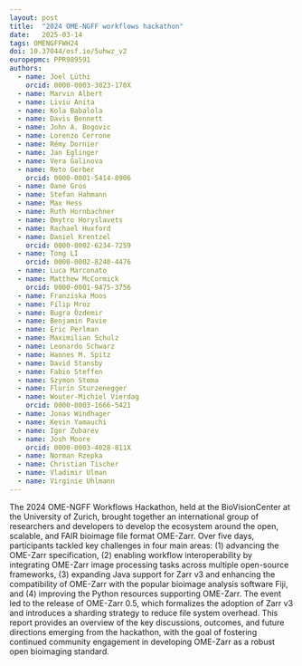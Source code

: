 ```yaml
---
layout: post
title:  "2024 OME-NGFF workflows hackathon"
date:   2025-03-14
tags: OMENGFFWH24
doi: 10.37044/osf.io/5uhwz_v2
europepmc: PPR989591
authors:
  - name: Joel Lüthi
    orcid: 0000-0003-3023-170X
  - name: Marvin Albert
  - name: Liviu Anita
  - name: Kola Babalola
  - name: Davis Bennett
  - name: John A. Bogovic
  - name: Lorenzo Cerrone
  - name: Rémy Dornier
  - name: Jan Eglinger
  - name: Vera Galinova
  - name: Reto Gerber
    orcid: 0000-0001-5414-8906
  - name: Oane Gros
  - name: Stefan Hahmann
  - name: Max Hess
  - name: Ruth Hornbachner
  - name: Dmytro Horyslavets
  - name: Rachael Huxford
  - name: Daniel Krentzel
    orcid: 0000-0002-6234-7259
  - name: Tong LI
    orcid: 0000-0002-8240-4476
  - name: Luca Marconato
  - name: Matthew McCormick
    orcid: 0000-0001-9475-3756
  - name: Franziska Moos
  - name: Filip Mroz
  - name: Bugra Özdemir
  - name: Benjamin Pavie
  - name: Eric Perlman
  - name: Maximilian Schulz
  - name: Leonardo Schwarz
  - name: Hannes M. Spitz
  - name: David Stansby
  - name: Fabio Steffen
  - name: Szymon Stoma
  - name: Flurin Sturzenegger
  - name: Wouter-Michiel Vierdag
    orcid: 0000-0003-1666-5421
  - name: Jonas Windhager
  - name: Kevin Yamauchi
  - name: Igor Zubarev
  - name: Josh Moore
    orcid: 0000-0003-4028-811X
  - name: Norman Rzepka
  - name: Christian Tischer
  - name: Vladimir Ulman
  - name: Virginie Uhlmann
---
```


The 2024 OME-NGFF Workflows Hackathon, held at the BioVisionCenter at the University of Zurich, brought together an international group of researchers and developers to develop the ecosystem around the open, scalable, and FAIR bioimage file format OME-Zarr. Over five days, participants tackled key challenges in four main areas: (1) advancing the OME-Zarr specification, (2) enabling workflow interoperability by integrating OME-Zarr image processing tasks across multiple open-source frameworks, (3) expanding Java support for Zarr v3 and enhancing the compatibility of OME-Zarr with the popular bioimage analysis software Fiji, and (4) improving the Python resources supporting OME-Zarr. The event led to the release of OME-Zarr 0.5, which formalizes the adoption of Zarr v3 and introduces a sharding strategy to reduce file system overhead. This report provides an overview of the key discussions, outcomes, and future directions emerging from the hackathon, with the goal of fostering continued community engagement in developing OME-Zarr as a robust open bioimaging standard.

